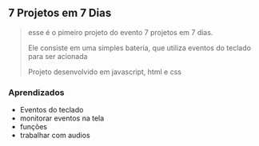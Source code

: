 ## 7 Projetos em 7 Dias

>esse é o pimeiro projeto do evento 7 projetos em 7 dias.
>
>Ele consiste em uma simples bateria, que utiliza eventos do teclado para ser acionada
>
> Projeto desenvolvido em javascript, html e css
> 

### Aprendizados 
* Eventos do teclado
* monitorar eventos na tela 
* funções
* trabalhar com audios
